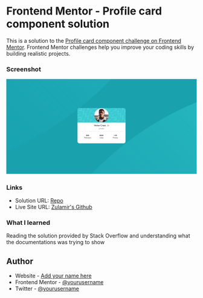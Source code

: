 # Frontend Mentor - Profile card component solution

This is a solution to the [Profile card component challenge on Frontend Mentor](https://www.frontendmentor.io/challenges/profile-card-component-cfArpWshJ). Frontend Mentor challenges help you improve your coding skills by building realistic projects. 

### Screenshot

![Screenshot](images/screenshot.png?raw=true "Screenshot")

### Links

- Solution URL: [Repo](https://github.com/zulamirsofian/Profile-Card-Component)
- Live Site URL: [Zulamir's Github](https://zulamirsofian.github.io/frontendmentor/ProfileCardComponent/)



### What I learned

Reading the solution provided by Stack Overflow and understanding what the documentations was trying to show

## Author

- Website - [Add your name here](https://www.your-site.com)
- Frontend Mentor - [@yourusername](https://www.frontendmentor.io/profile/yourusername)
- Twitter - [@yourusername](https://www.twitter.com/yourusername)
